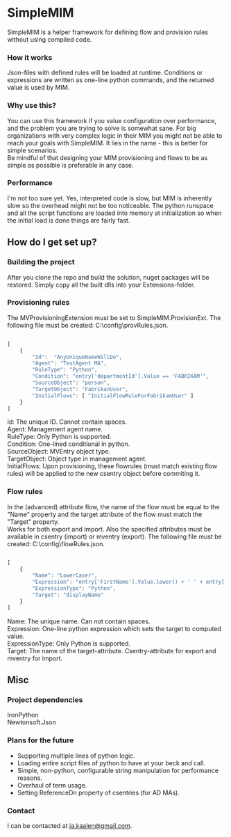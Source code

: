 # SimpleMIM #

SimpleMIM is a helper framework for defining flow and provision rules without using compiled code. 


### How it works ###
Json-files with defined rules will be loaded at runtime. 
Conditions or expressions are written as one-line python commands, and the returned value is used by MIM. 

### Why use this? ###
You can use this framework if you value configuration over performance, and the problem you are trying to solve is somewhat sane. 
For big organizations with very complex logic in their MIM you might not be able to reach your goals with SimpleMIM. It lies in the name - this is better for simple scenarios.  
Be mindful of that designing your MIM provisioning and flows to be as simple as possible is preferable in any case.  

### Performance ###
I'm not too sure yet. Yes, interpreted code is slow, but MIM is inherently slow so the overhead might not be too noticeable. 
The python runspace and all the script functions are loaded into memory at initialization so when the initial load is done things are fairly fast. 


## How do I get set up? ##

### Building the project ###
After you clone the repo and build the solution, nuget packages will be restored. 
Simply copy all the built dlls into your Extensions-folder. 

### Provisioning rules ###
The MVProvisioningExtension must be set to SimpleMIM.ProvisionExt.
The following file must be created: C:\config\provRules.json. 

```javascript

[
    {
        "Id":  "AnyUniqueNameWillDo",
        "Agent": "TestAgent MA",
        "RuleType": "Python",
        "Condition": "entry['departmentId'].Value == 'FABRIKAM'",
        "SourceObject": "person",
        "TargetObject": "FabrikanUser",
        "InitialFlows": [ "InitialFlowRuleForFabrikamUser" ]
    }
]
```

Id: The unique ID. Cannot contain spaces.  
Agent: Management agent name.  
RuleType: Only Python is supported.  
Condition: One-lined conditional in python.  
SourceObject: MVEntry object type.  
TargetObject: Object type in management agent.   
InitialFlows: Upon provisioning, these flowrules (must match existing flow rules) will be applied to the new csentry object before commiting it.  
  

### Flow rules ###
In the (advanced) attribute flow, the name of the flow must be equal to the "Name" property and the target attribute of the flow must match the "Target" property.  
Works for both export and import. Also the specified attributes must be available in csentry (import) or mventry (export). 
The following file must be created: C:\config\flowRules.json.

```javascript

[
    {
        "Name": "LowerCaser",
        "Expression": "entry['FirstName'].Value.lower() + ' ' + entry['LastName'].Value.lower()",
        "ExpressionType": "Python",
        "Target": "displayName"
    } 
]
```

Name: The unique name. Can not contain spaces.  
Expression: One-line python expression which sets the target to computed value.  
ExpressionType: Only Python is supported.  
Target: The name of the target-attribute. Csentry-attribute for export and mventry for import.  

## Misc ##

### Project dependencies ###
IronPython  
Newtonsoft.Json  

### Plans for the future ###
* Supporting multiple lines of python logic.  
* Loading entire script files of python to have at your beck and call.  
* Simple, non-python, configurable string manipulation for performance reasons.   
* Overhaul of term usage.  
* Setting ReferenceDn property of csentries (for AD MAs).  

### Contact ###

I can be contacted at ja.kaalen@gmail.com.
